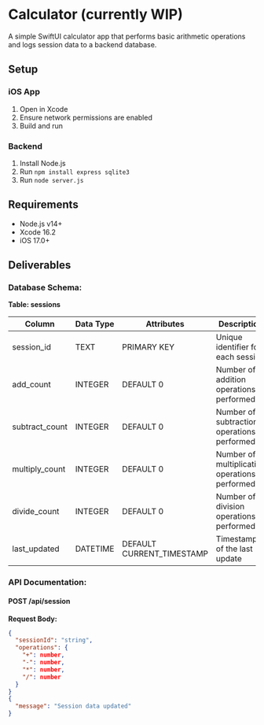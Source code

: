 # Calculator (currently WIP)

A simple SwiftUI calculator app that performs basic arithmetic operations and logs session data to a backend database.

## Setup

### iOS App
1. Open in Xcode
2. Ensure network permissions are enabled
3. Build and run

### Backend
1. Install Node.js
2. Run `npm install express sqlite3`
3. Run `node server.js`

## Requirements
- Node.js v14+
- Xcode 16.2
- iOS 17.0+

## Deliverables

### Database Schema:

**Table:  sessions**

| Column          | Data Type | Attributes                | Description                                |
|-----------------|-----------|---------------------------|--------------------------------------------|
| session_id      | TEXT      | PRIMARY KEY               | Unique identifier for each session         |
| add_count       | INTEGER   | DEFAULT 0                 | Number of addition operations performed    |
| subtract_count  | INTEGER   | DEFAULT 0                 | Number of subtraction operations performed |
| multiply_count  | INTEGER   | DEFAULT 0                 | Number of multiplication operations performed |
| divide_count    | INTEGER   | DEFAULT 0                 | Number of division operations performed    |
| last_updated    | DATETIME  | DEFAULT CURRENT_TIMESTAMP | Timestamp of the last update               |

### API Documentation:

#### POST /api/session

**Request Body:**

```json
{
  "sessionId": "string",
  "operations": {
    "+": number,
    "-": number,
    "*": number,
    "/": number
  }
}
{
  "message": "Session data updated"
}
